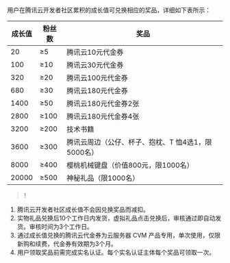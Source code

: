 
用户在腾讯云开发者社区累积的成长值可兑换相应的奖品，详细如下表所示：


|  成长值 |  粉丝数 | 奖品  |
|------|---------|-------|
|  20 | ≥5  |  腾讯云10元代金券 |
|  100 | ≥10  |  腾讯云30元代金券|
| 320  | ≥20 |  腾讯云100元代金券 |
|  680 | ≥30  |  腾讯云180元代金券 |
|  1400 | ≥50  |  腾讯云180元代金券2张|
| 2800  | ≥100 |  腾讯云180元代金券4张 |
| 3200 | ≥200  |  技术书籍 |
|  3600 | ≥300  |  腾讯云周边（公仔、杯子、抱枕、T 恤4选1，限5000名）|
| 8000  | ≥400 |  樱桃机械键盘（价值800元，限1000名） |
|  20000 | ≥500  |  神秘礼品（限1000名） |


>!
1. 腾讯云开发者社区成长值不会因兑换奖品而减扣。
2. 实物礼品兑换后10个工作日内发货，虚拟礼品点击兑换后，审核通过即自动发货。审核时间为3个工作日。
3. 通过成长值兑换的腾讯云代金券为云服务器 CVM 产品专用，单次使用，仅限新购和续费，代金券有效期为3个月。
4. 用户领取奖品前需完成实名认证。每个实名认证主体每个奖品可领取一次。
